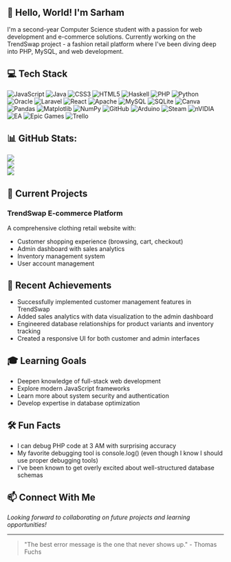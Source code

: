
## 👋 Hello, World! I'm Sarham

I'm a second-year Computer Science student with a passion for web development and e-commerce solutions. Currently working on the TrendSwap project - a fashion retail platform where I've been diving deep into PHP, MySQL, and web development.

## 💻 Tech Stack

![JavaScript](https://img.shields.io/badge/javascript-%23323330.svg?style=for-the-badge&logo=javascript&logoColor=%23F7DF1E) ![Java](https://img.shields.io/badge/java-%23ED8B00.svg?style=for-the-badge&logo=openjdk&logoColor=white) ![CSS3](https://img.shields.io/badge/css3-%231572B6.svg?style=for-the-badge&logo=css3&logoColor=white) ![HTML5](https://img.shields.io/badge/html5-%23E34F26.svg?style=for-the-badge&logo=html5&logoColor=white) ![Haskell](https://img.shields.io/badge/Haskell-5e5086?style=for-the-badge&logo=haskell&logoColor=white) ![PHP](https://img.shields.io/badge/php-%23777BB4.svg?style=for-the-badge&logo=php&logoColor=white) ![Python](https://img.shields.io/badge/python-3670A0?style=for-the-badge&logo=python&logoColor=ffdd54) ![Oracle](https://img.shields.io/badge/Oracle-F80000?style=for-the-badge&logo=oracle&logoColor=white) ![Laravel](https://img.shields.io/badge/laravel-%23FF2D20.svg?style=for-the-badge&logo=laravel&logoColor=white) ![React](https://img.shields.io/badge/react-%2320232a.svg?style=for-the-badge&logo=react&logoColor=%2361DAFB) ![Apache](https://img.shields.io/badge/apache-%23D42029.svg?style=for-the-badge&logo=apache&logoColor=white) ![MySQL](https://img.shields.io/badge/mysql-4479A1.svg?style=for-the-badge&logo=mysql&logoColor=white) ![SQLite](https://img.shields.io/badge/sqlite-%2307405e.svg?style=for-the-badge&logo=sqlite&logoColor=white) ![Canva](https://img.shields.io/badge/Canva-%2300C4CC.svg?style=for-the-badge&logo=Canva&logoColor=white) ![Pandas](https://img.shields.io/badge/pandas-%23150458.svg?style=for-the-badge&logo=pandas&logoColor=white) ![Matplotlib](https://img.shields.io/badge/Matplotlib-%23ffffff.svg?style=for-the-badge&logo=Matplotlib&logoColor=black) ![NumPy](https://img.shields.io/badge/numpy-%23013243.svg?style=for-the-badge&logo=numpy&logoColor=white) ![GitHub](https://img.shields.io/badge/github-%23121011.svg?style=for-the-badge&logo=github&logoColor=white) ![Arduino](https://img.shields.io/badge/-Arduino-00979D?style=for-the-badge&logo=Arduino&logoColor=white) ![Steam](https://img.shields.io/badge/steam-%23000000.svg?style=for-the-badge&logo=steam&logoColor=white) ![nVIDIA](https://img.shields.io/badge/nVIDIA-%2376B900.svg?style=for-the-badge&logo=nVIDIA&logoColor=white) ![EA](https://img.shields.io/badge/ea-%23000000.svg?style=for-the-badge&logo=ea&logoColor=white) ![Epic Games](https://img.shields.io/badge/epicgames-%23313131.svg?style=for-the-badge&logo=epicgames&logoColor=white) ![Trello](https://img.shields.io/badge/Trello-%23026AA7.svg?style=for-the-badge&logo=Trello&logoColor=white)
## 📊 GitHub Stats:
![](https://github-readme-stats.vercel.app/api?username=kjs29-37&theme=merko&hide_border=false&include_all_commits=false&count_private=false)<br/>
![](https://nirzak-streak-stats.vercel.app/?user=kjs29-37&theme=merko&hide_border=false)<br/>
![](https://github-readme-stats.vercel.app/api/top-langs/?username=kjs29-37&theme=merko&hide_border=false&include_all_commits=false&count_private=false&layout=compact)


## 🚀 Current Projects

### TrendSwap E-commerce Platform
A comprehensive clothing retail website with:
- Customer shopping experience (browsing, cart, checkout)
- Admin dashboard with sales analytics
- Inventory management system
- User account management

## 🌟 Recent Achievements

- Successfully implemented customer management features in TrendSwap
- Added sales analytics with data visualization to the admin dashboard
- Engineered database relationships for product variants and inventory tracking
- Created a responsive UI for both customer and admin interfaces

## 🎓 Learning Goals

- Deepen knowledge of full-stack web development
- Explore modern JavaScript frameworks
- Learn more about system security and authentication
- Develop expertise in database optimization

## 🛠️ Fun Facts

- I can debug PHP code at 3 AM with surprising accuracy
- My favorite debugging tool is console.log() (even though I know I should use proper debugging tools)
- I've been known to get overly excited about well-structured database schemas

## 📫 Connect With Me

*Looking forward to collaborating on future projects and learning opportunities!*

---

> "The best error message is the one that never shows up." - Thomas Fuchs



